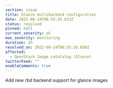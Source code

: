 ```yaml
---
section: issue
title: Glance multibackend configuration
date: 2022-08-24T06:55:26.013Z
status: resolved
pinned: null
current_severity: ok
max_severity: monitoring
duration: 2h
resolved_on: 2022-08-24T06:55:26.036Z
affected:
  - OpenStack Image catalalog (Glance)
twitterFeed: ""
enableComments: true
---
```

Add new rbd backend support for glance images
